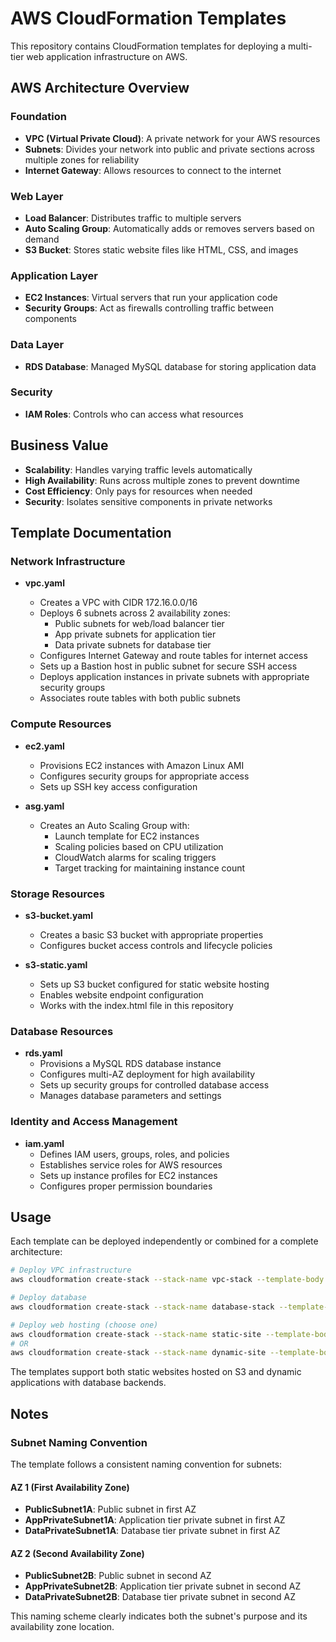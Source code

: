 # AWS CloudFormation Templates

This repository contains CloudFormation templates for deploying a multi-tier web application infrastructure on AWS.

## AWS Architecture Overview

### Foundation

- **VPC (Virtual Private Cloud)**: A private network for your AWS resources
- **Subnets**: Divides your network into public and private sections across multiple zones for reliability
- **Internet Gateway**: Allows resources to connect to the internet

### Web Layer

- **Load Balancer**: Distributes traffic to multiple servers
- **Auto Scaling Group**: Automatically adds or removes servers based on demand
- **S3 Bucket**: Stores static website files like HTML, CSS, and images

### Application Layer

- **EC2 Instances**: Virtual servers that run your application code
- **Security Groups**: Act as firewalls controlling traffic between components

### Data Layer

- **RDS Database**: Managed MySQL database for storing application data

### Security

- **IAM Roles**: Controls who can access what resources

## Business Value

- **Scalability**: Handles varying traffic levels automatically
- **High Availability**: Runs across multiple zones to prevent downtime
- **Cost Efficiency**: Only pays for resources when needed
- **Security**: Isolates sensitive components in private networks

## Template Documentation

### Network Infrastructure

- **vpc.yaml**

  - Creates a VPC with CIDR 172.16.0.0/16
  - Deploys 6 subnets across 2 availability zones:
    - Public subnets for web/load balancer tier
    - App private subnets for application tier
    - Data private subnets for database tier
  - Configures Internet Gateway and route tables for internet access
  - Sets up a Bastion host in public subnet for secure SSH access
  - Deploys application instances in private subnets with appropriate security groups
  - Associates route tables with both public subnets

### Compute Resources

- **ec2.yaml**

  - Provisions EC2 instances with Amazon Linux AMI
  - Configures security groups for appropriate access
  - Sets up SSH key access configuration

- **asg.yaml**
  - Creates an Auto Scaling Group with:
    - Launch template for EC2 instances
    - Scaling policies based on CPU utilization
    - CloudWatch alarms for scaling triggers
    - Target tracking for maintaining instance count

### Storage Resources

- **s3-bucket.yaml**

  - Creates a basic S3 bucket with appropriate properties
  - Configures bucket access controls and lifecycle policies

- **s3-static.yaml**
  - Sets up S3 bucket configured for static website hosting
  - Enables website endpoint configuration
  - Works with the index.html file in this repository

### Database Resources

- **rds.yaml**
  - Provisions a MySQL RDS database instance
  - Configures multi-AZ deployment for high availability
  - Sets up security groups for controlled database access
  - Manages database parameters and settings

### Identity and Access Management

- **iam.yaml**
  - Defines IAM users, groups, roles, and policies
  - Establishes service roles for AWS resources
  - Sets up instance profiles for EC2 instances
  - Configures proper permission boundaries

## Usage

Each template can be deployed independently or combined for a complete architecture:

```bash
# Deploy VPC infrastructure
aws cloudformation create-stack --stack-name vpc-stack --template-body file://vpc.yaml

# Deploy database
aws cloudformation create-stack --stack-name database-stack --template-body file://rds.yaml

# Deploy web hosting (choose one)
aws cloudformation create-stack --stack-name static-site --template-body file://s3-static.yaml
# OR
aws cloudformation create-stack --stack-name dynamic-site --template-body file://asg.yaml
```

The templates support both static websites hosted on S3 and dynamic applications with database backends.

## Notes

### Subnet Naming Convention

The template follows a consistent naming convention for subnets:

#### AZ 1 (First Availability Zone)

- **PublicSubnet1A**: Public subnet in first AZ
- **AppPrivateSubnet1A**: Application tier private subnet in first AZ
- **DataPrivateSubnet1A**: Database tier private subnet in first AZ

#### AZ 2 (Second Availability Zone)

- **PublicSubnet2B**: Public subnet in second AZ
- **AppPrivateSubnet2B**: Application tier private subnet in second AZ
- **DataPrivateSubnet2B**: Database tier private subnet in second AZ

This naming scheme clearly indicates both the subnet's purpose and its availability zone location.
